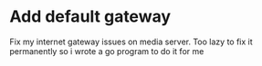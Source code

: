 # Add default gateway

Fix my internet gateway issues on media server. Too lazy to fix it permanently so i wrote a go program to do it for me